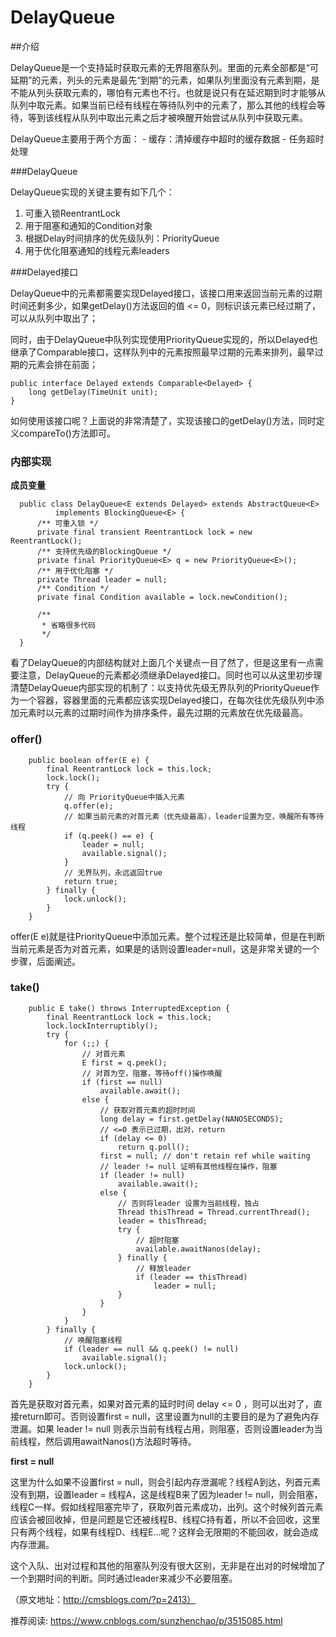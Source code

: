 # DelayQueue

##介绍

DelayQueue是一个支持延时获取元素的无界阻塞队列。里面的元素全部都是“可延期”的元素，列头的元素是最先“到期”的元素，如果队列里面没有元素到期，是不能从列头获取元素的，哪怕有元素也不行。也就是说只有在延迟期到时才能够从队列中取元素。如果当前已经有线程在等待队列中的元素了，那么其他的线程会等待，等到该线程从队列中取出元素之后才被唤醒开始尝试从队列中获取元素。

DelayQueue主要用于两个方面：
\- 缓存：清掉缓存中超时的缓存数据
\- 任务超时处理

###DelayQueue

DelayQueue实现的关键主要有如下几个：

1. 可重入锁ReentrantLock
2. 用于阻塞和通知的Condition对象
3. 根据Delay时间排序的优先级队列：PriorityQueue
4. 用于优化阻塞通知的线程元素leaders

###Delayed接口

DelayQueue中的元素都需要实现Delayed接口，该接口用来返回当前元素的过期时间还剩多少，如果getDelay()方法返回的值 <= 0，则标识该元素已经过期了，可以从队列中取出了；

同时，由于DelayQueue中队列实现使用PriorityQueue实现的，所以Delayed也继承了Comparable接口，这样队列中的元素按照最早过期的元素来排列，最早过期的元素会排在前面；

```
public interface Delayed extends Comparable<Delayed> {
    long getDelay(TimeUnit unit);
}
```

如何使用该接口呢？上面说的非常清楚了，实现该接口的getDelay()方法，同时定义compareTo()方法即可。

### 内部实现

**成员变量**

```
  public class DelayQueue<E extends Delayed> extends AbstractQueue<E>
          implements BlockingQueue<E> {
      /** 可重入锁 */
      private final transient ReentrantLock lock = new ReentrantLock();
      /** 支持优先级的BlockingQueue */
      private final PriorityQueue<E> q = new PriorityQueue<E>();
      /** 用于优化阻塞 */
      private Thread leader = null;
      /** Condition */
      private final Condition available = lock.newCondition();

      /**
       * 省略很多代码
       */
  }	
```

看了DelayQueue的内部结构就对上面几个关键点一目了然了，但是这里有一点需要注意，DelayQueue的元素都必须继承Delayed接口。同时也可以从这里初步理清楚DelayQueue内部实现的机制了：以支持优先级无界队列的PriorityQueue作为一个容器，容器里面的元素都应该实现Delayed接口，在每次往优先级队列中添加元素时以元素的过期时间作为排序条件，最先过期的元素放在优先级最高。

### offer()

```
    public boolean offer(E e) {
        final ReentrantLock lock = this.lock;
        lock.lock();
        try {
            // 向 PriorityQueue中插入元素
            q.offer(e);
            // 如果当前元素的对首元素（优先级最高），leader设置为空，唤醒所有等待线程
            if (q.peek() == e) {
                leader = null;
                available.signal();
            }
            // 无界队列，永远返回true
            return true;
        } finally {
            lock.unlock();
        }
    }
```

offer(E e)就是往PriorityQueue中添加元素。整个过程还是比较简单，但是在判断当前元素是否为对首元素，如果是的话则设置leader=null，这是非常关键的一个步骤，后面阐述。

### take()

```
    public E take() throws InterruptedException {
        final ReentrantLock lock = this.lock;
        lock.lockInterruptibly();
        try {
            for (;;) {
                // 对首元素
                E first = q.peek();
                // 对首为空，阻塞，等待off()操作唤醒
                if (first == null)
                    available.await();
                else {
                    // 获取对首元素的超时时间
                    long delay = first.getDelay(NANOSECONDS);
                    // <=0 表示已过期，出对，return
                    if (delay <= 0)
                        return q.poll();
                    first = null; // don't retain ref while waiting
                    // leader != null 证明有其他线程在操作，阻塞
                    if (leader != null)
                        available.await();
                    else {
                        // 否则将leader 设置为当前线程，独占
                        Thread thisThread = Thread.currentThread();
                        leader = thisThread;
                        try {
                            // 超时阻塞
                            available.awaitNanos(delay);
                        } finally {
                            // 释放leader
                            if (leader == thisThread)
                                leader = null;
                        }
                    }
                }
            }
        } finally {
            // 唤醒阻塞线程
            if (leader == null && q.peek() != null)
                available.signal();
            lock.unlock();
        }
    }

```

首先是获取对首元素，如果对首元素的延时时间 delay <= 0 ，则可以出对了，直接return即可。否则设置first = null，这里设置为null的主要目的是为了避免内存泄漏。如果 leader != null 则表示当前有线程占用，则阻塞，否则设置leader为当前线程，然后调用awaitNanos()方法超时等待。

**first = null**

这里为什么如果不设置first = null，则会引起内存泄漏呢？线程A到达，列首元素没有到期，设置leader = 线程A，这是线程B来了因为leader != null，则会阻塞，线程C一样。假如线程阻塞完毕了，获取列首元素成功，出列。这个时候列首元素应该会被回收掉，但是问题是它还被线程B、线程C持有着，所以不会回收，这里只有两个线程，如果有线程D、线程E...呢？这样会无限期的不能回收，就会造成内存泄漏。

这个入队、出对过程和其他的阻塞队列没有很大区别，无非是在出对的时候增加了一个到期时间的判断。同时通过leader来减少不必要阻塞。



（原文地址：http://cmsblogs.com/?p=2413）

推荐阅读: https://www.cnblogs.com/sunzhenchao/p/3515085.html 